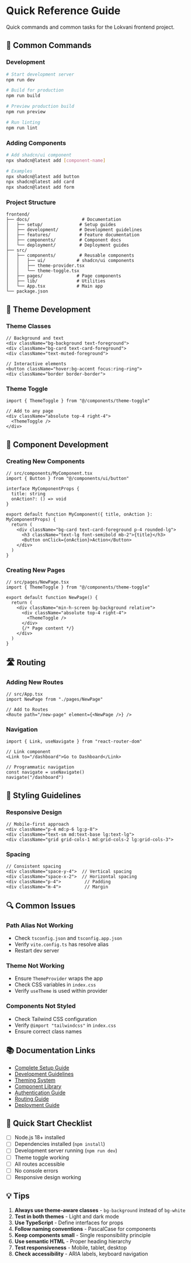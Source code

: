 # Quick Reference Guide

Quick commands and common tasks for the Lokvani frontend project.

## 🚀 Common Commands

### Development
```bash
# Start development server
npm run dev

# Build for production
npm run build

# Preview production build
npm run preview

# Run linting
npm run lint
```

### Adding Components
```bash
# Add shadcn/ui component
npx shadcn@latest add [component-name]

# Examples
npx shadcn@latest add button
npx shadcn@latest add card
npx shadcn@latest add form
```

### Project Structure
```
frontend/
├── docs/                    # Documentation
│   ├── setup/              # Setup guides
│   ├── development/        # Development guidelines
│   ├── features/           # Feature documentation
│   ├── components/         # Component docs
│   └── deployment/         # Deployment guides
├── src/
│   ├── components/         # Reusable components
│   │   ├── ui/            # shadcn/ui components
│   │   ├── theme-provider.tsx
│   │   └── theme-toggle.tsx
│   ├── pages/             # Page components
│   ├── lib/               # Utilities
│   └── App.tsx            # Main app
└── package.json
```

## 🎨 Theme Development

### Theme Classes
```tsx
// Background and text
<div className="bg-background text-foreground">
<div className="bg-card text-card-foreground">
<div className="text-muted-foreground">

// Interactive elements
<button className="hover:bg-accent focus:ring-ring">
<div className="border border-border">
```

### Theme Toggle
```tsx
import { ThemeToggle } from "@/components/theme-toggle"

// Add to any page
<div className="absolute top-4 right-4">
  <ThemeToggle />
</div>
```

## 🔧 Component Development

### Creating New Components
```tsx
// src/components/MyComponent.tsx
import { Button } from "@/components/ui/button"

interface MyComponentProps {
  title: string
  onAction?: () => void
}

export default function MyComponent({ title, onAction }: MyComponentProps) {
  return (
    <div className="bg-card text-card-foreground p-4 rounded-lg">
      <h3 className="text-lg font-semibold mb-2">{title}</h3>
      <Button onClick={onAction}>Action</Button>
    </div>
  )
}
```

### Creating New Pages
```tsx
// src/pages/NewPage.tsx
import { ThemeToggle } from "@/components/theme-toggle"

export default function NewPage() {
  return (
    <div className="min-h-screen bg-background relative">
      <div className="absolute top-4 right-4">
        <ThemeToggle />
      </div>
      {/* Page content */}
    </div>
  )
}
```

## 🛣️ Routing

### Adding New Routes
```tsx
// src/App.tsx
import NewPage from "./pages/NewPage"

// Add to Routes
<Route path="/new-page" element={<NewPage />} />
```

### Navigation
```tsx
import { Link, useNavigate } from "react-router-dom"

// Link component
<Link to="/dashboard">Go to Dashboard</Link>

// Programmatic navigation
const navigate = useNavigate()
navigate("/dashboard")
```

## 🎨 Styling Guidelines

### Responsive Design
```tsx
// Mobile-first approach
<div className="p-4 md:p-6 lg:p-8">
<div className="text-sm md:text-base lg:text-lg">
<div className="grid grid-cols-1 md:grid-cols-2 lg:grid-cols-3">
```

### Spacing
```tsx
// Consistent spacing
<div className="space-y-4">  // Vertical spacing
<div className="space-x-2">  // Horizontal spacing
<div className="p-4">         // Padding
<div className="m-4">         // Margin
```

## 🔍 Common Issues

### Path Alias Not Working
- Check `tsconfig.json` and `tsconfig.app.json`
- Verify `vite.config.ts` has resolve alias
- Restart dev server

### Theme Not Working
- Ensure `ThemeProvider` wraps the app
- Check CSS variables in `index.css`
- Verify `useTheme` is used within provider

### Components Not Styled
- Check Tailwind CSS configuration
- Verify `@import "tailwindcss"` in `index.css`
- Ensure correct class names

## 📚 Documentation Links

- [Complete Setup Guide](./setup/SETUP.md)
- [Development Guidelines](./development/DEVELOPMENT.md)
- [Theming System](./features/THEMING.md)
- [Component Library](./components/COMPONENTS.md)
- [Authentication Guide](./features/AUTHENTICATION.md)
- [Routing Guide](./features/ROUTING.md)
- [Deployment Guide](./deployment/DEPLOYMENT.md)

## 🚀 Quick Start Checklist

- [ ] Node.js 18+ installed
- [ ] Dependencies installed (`npm install`)
- [ ] Development server running (`npm run dev`)
- [ ] Theme toggle working
- [ ] All routes accessible
- [ ] No console errors
- [ ] Responsive design working

## 💡 Tips

1. **Always use theme-aware classes** - `bg-background` instead of `bg-white`
2. **Test in both themes** - Light and dark mode
3. **Use TypeScript** - Define interfaces for props
4. **Follow naming conventions** - PascalCase for components
5. **Keep components small** - Single responsibility principle
6. **Use semantic HTML** - Proper heading hierarchy
7. **Test responsiveness** - Mobile, tablet, desktop
8. **Check accessibility** - ARIA labels, keyboard navigation
